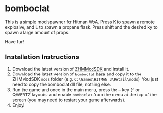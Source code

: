 # bomboclat

This is a simple mod spawner for Hitman WoA. 
Press K to spawn a remote explosive, and L to spawn a propane flask.
Press shift and the desired ky to spawn a large amount of props.

Have fun!

## Installation Instructions

1. Download the latest version of [ZHMModSDK](https://github.com/OrfeasZ/ZHMModSDK) and install it.
2. Download the latest version of `bomboclat` [here](https://github.com/Mart1t1/bomboclat/releases/tag/Release) and copy it to the ZHMModSDK `mods` folder (e.g. `C:\Games\HITMAN 3\Retail\mods`). You just need to copy the bomboclat.dll file, nothing else.
3. Run the game and once in the main menu, press the `~` key (`^` on QWERTZ layouts) and enable `bomboclat` from the menu at the top of the screen (you may need to restart your game afterwards).
4. Enjoy!
